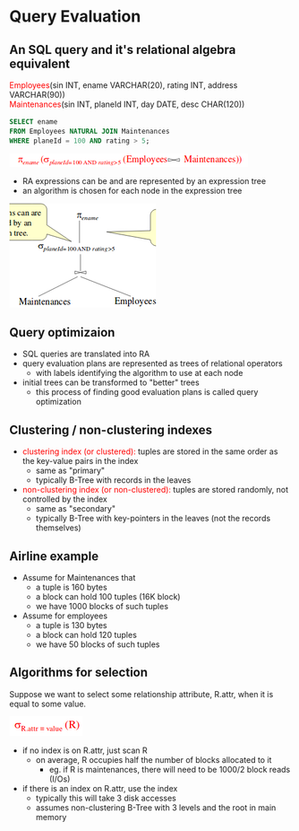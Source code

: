 # Query Evaluation

## An SQL query and it's relational algebra equivalent

<span style="color:red">Employees</span>(sin INT, ename VARCHAR(20), rating INT, address VARCHAR(90))<br/>
<span style="color:red">Maintenances</span>(sin INT, planeId INT, day DATE, desc CHAR(120))

```sql
SELECT ename
FROM Employees NATURAL JOIN Maintenances
WHERE planeId = 100 AND rating > 5;
```

![ra](images/raquery.png)

- RA expressions can be and are represented by an expression tree
- an algorithm is chosen for each node in the expression tree

![expression tree](images/exptree.png)

## Query optimizaion
- SQL queries are translated into RA
- query evaluation plans are represented as trees of relational operators
  - with labels identifying the algorithm to use at each node
- initial trees can be transformed to "better" trees
  - this process of finding good evaluation plans is called query optimization

## Clustering / non-clustering indexes
- <span style="color:red">clustering index (or clustered):</span> tuples are stored in the same order as the key-value pairs in the index
  - same as "primary"
  - typically B-Tree with records in the leaves
- <span style="color:red">non-clustering index (or non-clustered):</span> tuples are stored randomly, not controlled by the index
  - same as "secondary"
  - typically B-Tree with key-pointers in the leaves (not the records themselves)

## Airline example
- Assume for Maintenances that
  - a tuple is 160 bytes
  - a block can hold 100 tuples (16K block)
  - we have 1000 blocks of such tuples
- Assume for employees
  - a tuple is 130 bytes
  - a block can hold 120 tuples
  - we have 50 blocks of such tuples

## Algorithms for selection
Suppose we want to select some relationship attribute, R.attr, when it is equal to some value.

![selection](images/selection.png)

- if no index is on R.attr, just scan R
  - on average, R occupies half the number of blocks allocated to it
    - eg. if R is maintenances, there will need to be 1000/2 block reads (I/Os)
- if there is an index on R.attr, use the index
  - typically this will take 3 disk accesses
  - assumes non-clustering B-Tree with 3 levels and the root in main memory


